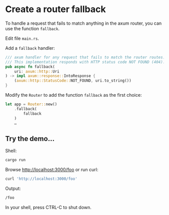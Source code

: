 # Create a router fallback

To handle a request that fails to match anything in the axum router,
you can use the function `fallback`.

Edit file `main.rs`.

Add a `fallback` handler:

```rust
/// axum handler for any request that fails to match the router routes.
/// This implementation responds with HTTP status code NOT FOUND (404).
pub async fn fallback(
    uri: axum::http::Uri
) -> impl axum::response::IntoResponse {
    (axum::http::StatusCode::NOT_FOUND, uri.to_string())
}
```

Modify the `Router` to add the function `fallback` as the first choice:

```rust
let app = Router::new()
    .fallback(
        fallback
    )
    …
```

## Try the demo…

Shell:

```sh
cargo run
```

Browse <http://localhost:3000/foo> or run curl:

```sh
curl 'http://localhost:3000/foo'
```

Output:

```sh
/foo
```

In your shell, press CTRL-C to shut down.
